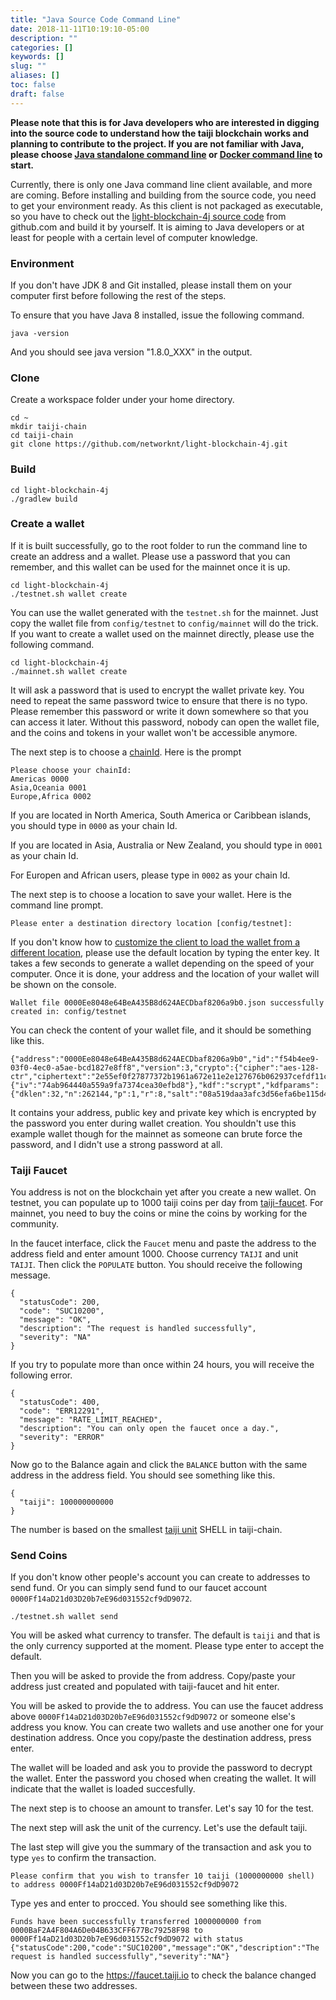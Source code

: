 ```yaml
---
title: "Java Source Code Command Line"
date: 2018-11-11T10:19:10-05:00
description: ""
categories: []
keywords: []
slug: ""
aliases: []
toc: false
draft: false
---
```



**Please note that this is for Java developers who are interested in digging into the source code to understand how the taiji blockchain works and planning to contribute to the project. If you are not familiar with Java, please choose [Java standalone command line][] or [Docker command line][] to start.**

Currently, there is only one Java command line client available, and more are coming. Before installing and building from the source code, you need to get your environment ready. As this client is not packaged as executable, so you have to check out the [light-blockchain-4j source code][] from github.com and build it by yourself. It is aiming to Java developers or at least for people with a certain level of computer knowledge. 

### Environment

If you don't have JDK 8 and Git installed, please install them on your computer first before following the rest of the steps. 

To ensure that you have Java 8 installed, issue the following command. 

```
java -version
```

And you should see java version "1.8.0_XXX" in the output.


### Clone

Create a workspace folder under your home directory. 

```
cd ~
mkdir taiji-chain
cd taiji-chain
git clone https://github.com/networknt/light-blockchain-4j.git
```

### Build

```
cd light-blockchain-4j
./gradlew build
```

### Create a wallet

If it is built successfully, go to the root folder to run the command line to create an address and a wallet. Please use a password that you can remember, and this wallet can be used for the mainnet once it is up. 

```
cd light-blockchain-4j
./testnet.sh wallet create
```

You can use the wallet generated with the `testnet.sh` for the mainnet. Just copy the wallet file from `config/testnet` to `config/mainnet` will do the trick. If you want to create a wallet used on the mainnet directly, please use the following command. 

```
cd light-blockchain-4j
./mainnet.sh wallet create
```

It will ask a password that is used to encrypt the wallet private key. You need to repeat the same password twice to ensure that there is no typo. Please remember this password or write it down somewhere so that you can access it later. Without this password, nobody can open the wallet file, and the coins and tokens in your wallet won't be accessible anymore. 

The next step is to choose a [chainId][]. Here is the prompt

```
Please choose your chainId: 
Americas 0000 
Asia,Oceania 0001
Europe,Africa 0002
```

If you are located in North America, South America or Caribbean islands, you should type in `0000` as your chain Id.

If you are located in Asia, Australia or New Zealand, you should type in `0001` as your chain Id.

For Europen and African users, please type in `0002` as your chain Id.  


The next step is to choose a location to save your wallet. Here is the command line prompt. 

```
Please enter a destination directory location [config/testnet]:
```

If you don't know how to [customize the client to load the wallet from a different location][], please use the default location by typing the enter key. It takes a few seconds to generate a wallet depending on the speed of your computer. Once it is done, your address and the location of your wallet will be shown on the console. 

```
Wallet file 0000Ee8048e64BeA435B8d624AECDbaf8206a9b0.json successfully created in: config/testnet
```

You can check the content of your wallet file, and it should be something like this. 

```
{"address":"0000Ee8048e64BeA435B8d624AECDbaf8206a9b0","id":"f54b4ee9-03f0-4ec0-a5ae-bcd1827e8ff8","version":3,"crypto":{"cipher":"aes-128-ctr","ciphertext":"2e55ef0f27877372b1961a672e11e2e127676b062937cefdf11c8d96fc993dce","cipherparams":{"iv":"74ab964440a559a9fa7374cea30efbd8"},"kdf":"scrypt","kdfparams":{"dklen":32,"n":262144,"p":1,"r":8,"salt":"08a519daa3afc3d56efa6be115d4ceeadaccaa28db70437a7b69092578c0ab3f"},"mac":"db3b1dba3470b41de7a6c25823a434164d1f045db1cc356c69eafe64057f5692"}}
```

It contains your address, public key and private key which is encrypted by the password you enter during wallet creation. You shouldn't use this example wallet though for the mainnet as someone can brute force the password, and I didn't use a strong password at all. 


### Taiji Faucet

You address is not on the blockchain yet after you create a new wallet. On testnet, you can populate up to 1000 taiji coins per day from [taiji-faucet][]. For mainnet, you need to buy the coins or mine the coins by working for the community. 

In the faucet interface, click the `Faucet` menu and paste the address to the address field and enter amount 1000. Choose currency `TAIJI` and unit `TAIJI`. Then click the `POPULATE` button. You should receive the following message. 

```
{
  "statusCode": 200,
  "code": "SUC10200",
  "message": "OK",
  "description": "The request is handled successfully",
  "severity": "NA"
}
```

If you try to populate more than once within 24 hours, you will receive the following error. 

```
{
  "statusCode": 400,
  "code": "ERR12291",
  "message": "RATE_LIMIT_REACHED",
  "description": "You can only open the faucet once a day.",
  "severity": "ERROR"
}
```

Now go to the Balance again and click the `BALANCE` button with the same address in the address field. You should see something like this. 

```
{
  "taiji": 100000000000
}
```

The number is based on the smallest [taiji unit][] SHELL in taiji-chain. 

### Send Coins

If you don't know other people's account you can create to addresses to send fund. Or you can simply send fund to our faucet account `0000Ff14aD21d03D20b7eE96d031552cf9dD9072`. 

```
./testnet.sh wallet send
```

You will be asked what currency to transfer. The default is `taiji` and that is the only currency supported at the moment. Please type enter to accept the default. 

Then you will be asked to provide the from address. Copy/paste your address just created and populated with taiji-faucet and hit enter. 

You will be asked to provide the to address. You can use the faucet address above `0000Ff14aD21d03D20b7eE96d031552cf9dD9072` or someone else's address you know. You can create two wallets and use another one for your destination address. Once you copy/paste the destination address, press enter. 

The wallet will be loaded and ask you to provide the password to decrypt the wallet. Enter the password you chosed when creating the wallet. It will indicate that the wallet is loaded succesfully. 

The next step is to choose an amount to transfer. Let's say 10 for the test.

The next step will ask the unit of the currency. Let's use the default taiji.

The last step will give you the summary of the transaction and ask you to type `yes` to confirm the transaction. 

```
Please confirm that you wish to transfer 10 taiji (1000000000 shell) to address 0000Ff14aD21d03D20b7eE96d031552cf9dD9072
```

Type yes and enter to procced. You should see something like this.

```
Funds have been successfully transferred 1000000000 from 0000BaF2A4F804A6De04B633CFF677Bc79258F98 to 0000Ff14aD21d03D20b7eE96d031552cf9dD9072 with status {"statusCode":200,"code":"SUC10200","message":"OK","description":"The request is handled successfully","severity":"NA"}
```

Now you can go to the https://faucet.taiji.io to check the balance changed between these two addresses. 


[light-blockchain-4j source code]: https://github.com/networknt/light-blockchain-4j
[chainId]: /concept/chain-id/
[Docker command line]: /getting-started/docker-command/
[Java standalone command line]: /getting-started/standalone/
[customize the client to load the wallet from a different location]: /tutorial/configuration/
[taiji-faucet]: https://faucet.taiji.io
[taiji unit]: /concept/taiji-unit/

